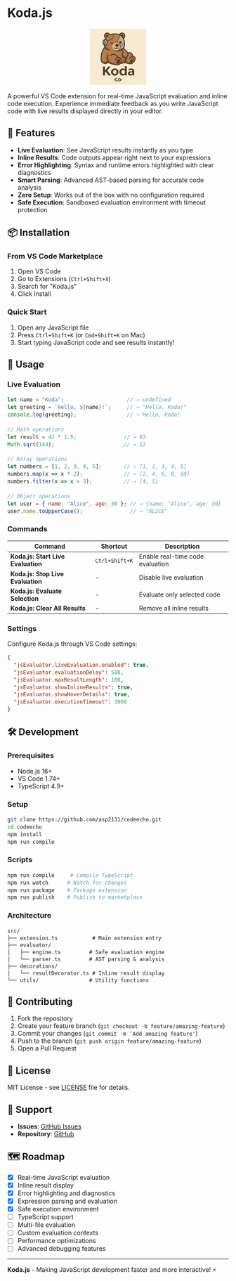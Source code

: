 # Koda.js

<p align="center">
  <img src="images/icon.png" alt="Koda.js Logo" width="128" height="128">
</p>

A powerful VS Code extension for real-time JavaScript evaluation and inline code execution. Experience immediate feedback as you write JavaScript code with live results displayed directly in your editor.

## 🚀 Features

- **Live Evaluation**: See JavaScript results instantly as you type
- **Inline Results**: Code outputs appear right next to your expressions
- **Error Highlighting**: Syntax and runtime errors highlighted with clear diagnostics
- **Smart Parsing**: Advanced AST-based parsing for accurate code analysis
- **Zero Setup**: Works out of the box with no configuration required
- **Safe Execution**: Sandboxed evaluation environment with timeout protection

## 📦 Installation

### From VS Code Marketplace
1. Open VS Code
2. Go to Extensions (`Ctrl+Shift+X`)
3. Search for "Koda.js"
4. Click Install

### Quick Start
1. Open any JavaScript file
2. Press `Ctrl+Shift+K` (or `Cmd+Shift+K` on Mac)
3. Start typing JavaScript code and see results instantly!

## 🎯 Usage

### Live Evaluation
```javascript
let name = "Koda";                    // → undefined
let greeting = `Hello, ${name}!`;     // → "Hello, Koda!"
console.log(greeting);                // → Hello, Koda!

// Math operations
let result = 42 * 1.5;               // → 63
Math.sqrt(144);                      // → 12

// Array operations  
let numbers = [1, 2, 3, 4, 5];       // → [1, 2, 3, 4, 5]
numbers.map(x => x * 2);             // → [2, 4, 6, 8, 10]
numbers.filter(x => x > 3);          // → [4, 5]

// Object operations
let user = { name: "Alice", age: 30 }; // → {name: "Alice", age: 30}
user.name.toUpperCase();               // → "ALICE"
```

### Commands

| Command | Shortcut | Description |
|---------|----------|-------------|
| **Koda.js: Start Live Evaluation** | `Ctrl+Shift+K` | Enable real-time code evaluation |
| **Koda.js: Stop Live Evaluation** | - | Disable live evaluation |
| **Koda.js: Evaluate Selection** | - | Evaluate only selected code |
| **Koda.js: Clear All Results** | - | Remove all inline results |

### Settings

Configure Koda.js through VS Code settings:

```json
{
  "jsEvaluator.liveEvaluation.enabled": true,
  "jsEvaluator.evaluationDelay": 500,
  "jsEvaluator.maxResultLength": 100,
  "jsEvaluator.showInlineResults": true,
  "jsEvaluator.showHoverDetails": true,
  "jsEvaluator.executionTimeout": 3000
}
```

## 🛠️ Development

### Prerequisites
- Node.js 16+
- VS Code 1.74+
- TypeScript 4.9+

### Setup
```bash
git clone https://github.com/asp2131/codeecho.git
cd codeecho
npm install
npm run compile
```

### Scripts
```bash
npm run compile     # Compile TypeScript
npm run watch      # Watch for changes
npm run package    # Package extension  
npm run publish    # Publish to marketplace
```

### Architecture
```
src/
├── extension.ts           # Main extension entry
├── evaluator/
│   ├── engine.ts         # Safe evaluation engine
│   └── parser.ts         # AST parsing & analysis
├── decorations/
│   └── resultDecorator.ts # Inline result display
└── utils/                # Utility functions
```

## 🤝 Contributing

1. Fork the repository
2. Create your feature branch (`git checkout -b feature/amazing-feature`)
3. Commit your changes (`git commit -m 'Add amazing feature'`)
4. Push to the branch (`git push origin feature/amazing-feature`)
5. Open a Pull Request

## 📄 License

MIT License - see [LICENSE](LICENSE) file for details.

## 🐛 Support

- **Issues**: [GitHub Issues](https://github.com/asp2131/codeecho/issues)
- **Repository**: [GitHub](https://github.com/asp2131/codeecho)

## 🗺️ Roadmap

- [x] Real-time JavaScript evaluation
- [x] Inline result display
- [x] Error highlighting and diagnostics
- [x] Expression parsing and evaluation
- [x] Safe execution environment
- [ ] TypeScript support
- [ ] Multi-file evaluation
- [ ] Custom evaluation contexts
- [ ] Performance optimizations
- [ ] Advanced debugging features

---

**Koda.js** - Making JavaScript development faster and more interactive! ⚡